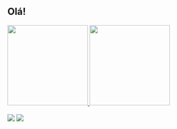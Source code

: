 ## Olá!
<div>
<a href="https://github.com/marcelogcardozo">
<img loading="lazy" height="180em" src="https://github-readme-stats.vercel.app/api/top-langs/?username=marcelogcardozo&layout=compact&langs_count=7&theme=nord"/>
<img loading="lazy" height="180em" src="https://github-readme-stats.vercel.app/api?username=marcelogcardozo&show_icons=true&include_all_commits=true&count_private=true&theme=nord"/>
</div>
<br>
<div> 
  <a href = "mailto:marcelo.cardozo.cg@gmail.com"><img src="https://img.shields.io/badge/-Gmail-%23333?style=for-the-badge&logo=gmail&logoColor=white" target="_blank"></a>
  <a href="https://www.linkedin.com/in/marcelo-cardozo-312520187/" target="_blank"><img src="https://img.shields.io/badge/-LinkedIn-%230077B5?style=for-the-badge&logo=linkedin&logoColor=white" target="_blank"></a> 
</div>
